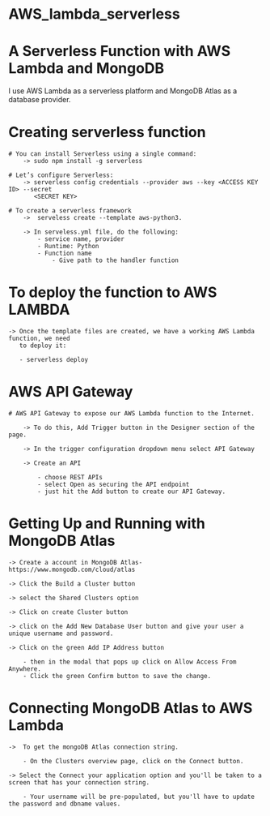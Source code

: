 # AWS_lambda_serverless

# A Serverless Function with AWS Lambda and MongoDB

I use AWS Lambda as a serverless platform and MongoDB Atlas as a database provider.

# Creating serverless function

    # You can install Serverless using a single command:
        -> sudo npm install -g serverless

    # Let’s configure Serverless:
        -> serverless config credentials --provider aws --key <ACCESS KEY ID> --secret 
           <SECRET KEY>    

    # To create a serverless framework
        ->  serveless create --template aws-python3.
        
        -> In serveless.yml file, do the following:
            - service name, provider
            - Runtime: Python 
            - Function name
                - Give path to the handler function

# To deploy the function to AWS LAMBDA    
    
    -> Once the template files are created, we have a working AWS Lambda function, we need  
       to deploy it:

       - serverless deploy


# AWS API Gateway

    # AWS API Gateway to expose our AWS Lambda function to the Internet.

        -> To do this, Add Trigger button in the Designer section of the page.
        
        -> In the trigger configuration dropdown menu select API Gateway

        -> Create an API 

            - choose REST APIs
            - select Open as securing the API endpoint
            - just hit the Add button to create our API Gateway.

# Getting Up and Running with MongoDB Atlas     

    -> Create a account in MongoDB Atlas- https://www.mongodb.com/cloud/atlas

    -> Click the Build a Cluster button

    -> select the Shared Clusters option

    -> Click on create Cluster button

    -> click on the Add New Database User button and give your user a unique username and password.

    -> Click on the green Add IP Address button 

        - then in the modal that pops up click on Allow Access From Anywhere.
        - Click the green Confirm button to save the change.


# Connecting MongoDB Atlas to AWS Lambda

    ->  To get the mongoDB Atlas connection string.

        - On the Clusters overview page, click on the Connect button.

    -> Select the Connect your application option and you'll be taken to a screen that has your connection string. 
        
        - Your username will be pre-populated, but you'll have to update the password and dbname values. 


